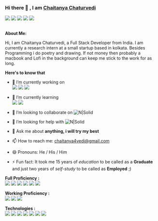 ### Hi there 👋 , I am [Chaitanya Chaturvedi](https://chaitanya4vedi.me)
<!-- Twitter icon -->
<a href="https://www.twitter.com/chaitanya4vedi"><img src="https://img.icons8.com/ios-filled/40/000000/twitter.png"/></a> <!-- Facebook icon -->  <a href="https://www.com/facebook.com/chaitanya4vedi"><img src="https://img.icons8.com/ios-filled/40/000000/facebook-new.png"/></a> <!-- Instagram icon -->  <a href="https://www.instagram.com/chaitanya4vedi"><img src="https://img.icons8.com/ios-filled/40/000000/instagram-new.png"/></a> <!-- Linkedin Icon -->  <a href="https://www.linkedin.com/in/chaitanya4vedi"><img src="https://img.icons8.com/ios-filled/40/000000/linkedin.png"/></a> <!-- DEV --> <a href="hhtps://www.dev.to/chaitanya4vedi"><img src="https://img.icons8.com/windows/40/000000/dev.png"/></a>

<br> <b>About Me:</b> <br>

Hi, I am Chaitanya Chaturvedi, a Full Stack Developer from India. I am currently a research intern at a small startup based in kolkata. Besides Programming i do poetry and drawing. If not money then probably a macbook and Lofi in the background can keep me stick to the work for as long.<br>  

<b>Here's to know that</b> <br>
- 🔭 I’m currently working on <br> <img src="https://img.icons8.com/color/48/000000/django.png"/> <img src="https://img.icons8.com/color/48/000000/postgreesql.png"/> <img src="https://img.icons8.com/officexs/48/000000/react.png"/>

- 🌱 I’m currently learning <br><img src="https://img.icons8.com/officexs/48/000000/react.png"/> <img src="https://img.icons8.com/ios-filled/48/000000/jquery.png"/>

- 👯 I’m looking to collaborate on ![N|Solid](https://img.shields.io/badge/Web-Development%20-%20%20brightgreen)

- 🤔 I’m looking for help with ![N|Solid](https://img.shields.io/badge/Software-Development%20-%20%232e4053%20)

- 💬 Ask me about <b> anything, i will try my best</b>
- 📫 How to reach me:  <a href="mailto:chaitanya4vedi@gmail.com">chaitanya4vedi@gmail.com</a>
- 😄 Pronouns: He / His / Him
- ⚡ Fun fact: It took me 15 years of <i>education</i> to be called as a <b>Graduate</B> and just two years of <i>self-study</i> to be called as <b>Employed</b> ;)

<b>Full Proficiency :</b> <br>
<img src="https://img.icons8.com/color/48/000000/html-5.png"/> <img src="https://img.icons8.com/color/48/000000/css3.png"/> <img src="https://img.icons8.com/color/48/000000/javascript.png"/> <img src="https://img.icons8.com/color/48/000000/nodejs.png"/> <img src="https://img.icons8.com/color/48/000000/postgreesql.png"/> <img src="https://img.icons8.com/color/48/000000/bootstrap.png"/>

<b>Working Proficiency :</b> <br>
<img src="https://img.icons8.com/color/48/000000/c-plus-plus-logo.png"/> <img src="https://img.icons8.com/color/48/000000/java-coffee-cup-logo.png"/> <img src="https://img.icons8.com/color/48/000000/python.png"/> 

<b>Technologies :</b> <br>
<img src="https://img.icons8.com/color/48/000000/github--v1.png"/> <img src="https://img.icons8.com/color/48/000000/kubernetes.png"/> <img src="https://img.icons8.com/color/48/000000/git.png"/> <img src="https://img.icons8.com/color/48/000000/intellij-idea.png"/> <img src="https://img.icons8.com/color/48/000000/pycharm.png"/> <img src="https://img.icons8.com/windows/32/000000/figma.png"/> <img src="https://img.icons8.com/color/48/000000/visual-studio.png"/> 
